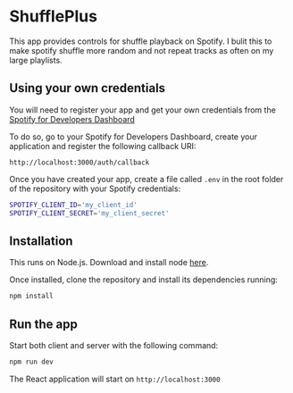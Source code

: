 # ShufflePlus

This app provides controls for shuffle playback on Spotify.
I bulit this to make spotify shuffle more random and not repeat tracks as often on my large playlists.

## Using your own credentials

You will need to register your app and get your own credentials from the
[Spotify for Developers Dashboard](https://developer.spotify.com/dashboard/)

To do so, go to your Spotify for Developers Dashboard, create your
application and register the following callback URI:

`http://localhost:3000/auth/callback`

Once you have created your app, create a file called `.env` in the root folder
of the repository with your Spotify credentials:

```bash
SPOTIFY_CLIENT_ID='my_client_id'
SPOTIFY_CLIENT_SECRET='my_client_secret'
```

## Installation

This runs on Node.js. Download and install node [here](http://www.nodejs.org/download/).

Once installed, clone the repository and install its dependencies running:

```bash
npm install
```

## Run the app

Start both client and server with the following command:

```bash
npm run dev
```

The React application will start on `http://localhost:3000`
